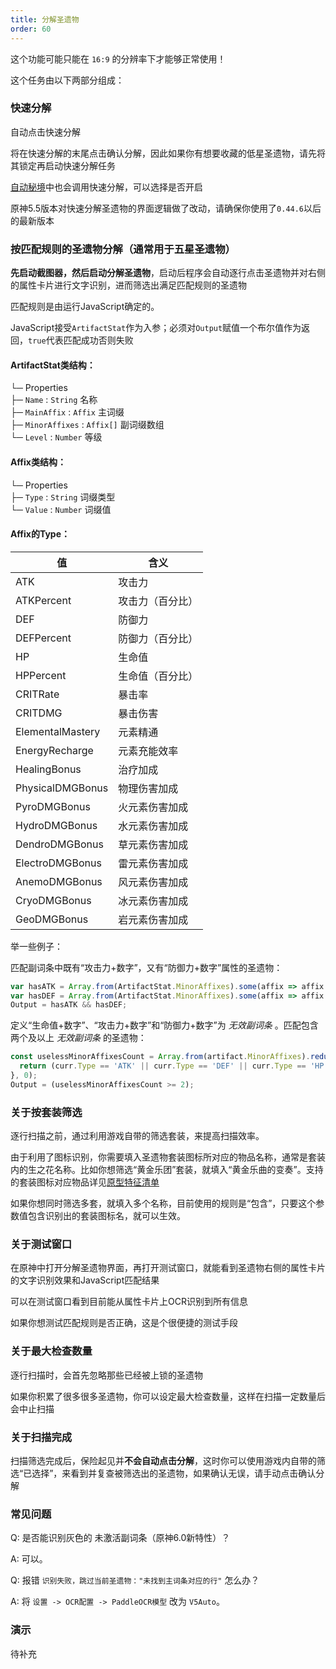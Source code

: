 ```yaml
---
title: 分解圣遗物
order: 60
---
```


这个功能可能只能在 `16:9` 的分辨率下才能够正常使用！

这个任务由以下两部分组成：

### 快速分解

自动点击快速分解

将在快速分解的末尾点击确认分解，因此如果你有想要收藏的低星圣遗物，请先将其锁定再启动快速分解任务

[自动秘境](/feats/task/domain.html)中也会调用快速分解，可以选择是否开启

原神5.5版本对快速分解圣遗物的界面逻辑做了改动，请确保你使用了`0.44.6`以后的最新版本

### 按匹配规则的圣遗物分解（通常用于五星圣遗物）

**先启动截图器，然后启动分解圣遗物**，启动后程序会自动逐行点击圣遗物并对右侧的属性卡片进行文字识别，进而筛选出满足匹配规则的圣遗物

匹配规则是由运行JavaScript确定的。

JavaScript接受`ArtifactStat`作为入参；必须对`Output`赋值一个布尔值作为返回，`true`代表匹配成功否则失败  

#### ArtifactStat类结构：  
└─ Properties  
    ├─ `Name` : `String` 名称  
    ├─ `MainAffix` : `Affix` 主词缀  
    ├─ `MinorAffixes` : `Affix[]` 副词缀数组  
    └─ `Level` : `Number` 等级  

#### Affix类结构：  
└─ Properties  
    ├─ `Type` : `String` 词缀类型  
    └─ `Value` : `Number` 词缀值  

#### Affix的Type：  
| 值 | 含义 |
|---------|---------|
| ATK | 攻击力 |
| ATKPercent | 攻击力（百分比） |
| DEF | 防御力 |
| DEFPercent | 防御力（百分比） |
| HP | 生命值 |
| HPPercent | 生命值（百分比） |
| CRITRate | 暴击率 |
| CRITDMG | 暴击伤害 |
| ElementalMastery | 元素精通 |
| EnergyRecharge | 元素充能效率 |
| HealingBonus | 治疗加成 |
| PhysicalDMGBonus | 物理伤害加成 |
| PyroDMGBonus | 火元素伤害加成 |
| HydroDMGBonus | 水元素伤害加成 |
| DendroDMGBonus | 草元素伤害加成 |
| ElectroDMGBonus | 雷元素伤害加成 |
| AnemoDMGBonus | 风元素伤害加成 |
| CryoDMGBonus | 冰元素伤害加成 |
| GeoDMGBonus | 岩元素伤害加成 |

举一些例子：

匹配副词条中既有“攻击力+数字”，又有“防御力+数字”属性的圣遗物：

```js
var hasATK = Array.from(ArtifactStat.MinorAffixes).some(affix => affix.Type == 'ATK');
var hasDEF = Array.from(ArtifactStat.MinorAffixes).some(affix => affix.Type == 'DEF');
Output = hasATK && hasDEF;
```

定义“生命值+数字”、“攻击力+数字”和“防御力+数字”为 *无效副词条* 。匹配包含两个及以上 *无效副词条* 的圣遗物：

```js
const uselessMinorAffixesCount = Array.from(artifact.MinorAffixes).reduce((prev, curr) => {
  return (curr.Type == 'ATK' || curr.Type == 'DEF' || curr.Type == 'HP') ? prev + 1 : prev;
}, 0);
Output = (uselessMinorAffixesCount >= 2);
```

### 关于按套装筛选

逐行扫描之前，通过利用游戏自带的筛选套装，来提高扫描效率。  

由于利用了图标识别，你需要填入圣遗物套装图标所对应的物品名称，通常是套装内的生之花名称。比如你想筛选“黄金乐团”套装，就填入“黄金乐曲的变奏”。支持的套装图标对应物品详见[原型特征清单](https://github.com/babalae/bettergi-libraries/blob/main/BetterGI.Assets.Model/Assets/Model/Item/items.csv)

如果你想同时筛选多套，就填入多个名称，目前使用的规则是“包含”，只要这个参数值包含识别出的套装图标名，就可以生效。

### 关于测试窗口

在原神中打开分解圣遗物界面，再打开测试窗口，就能看到圣遗物右侧的属性卡片的文字识别效果和JavaScript匹配结果

可以在测试窗口看到目前能从属性卡片上OCR识别到所有信息

如果你想测试匹配规则是否正确，这是个很便捷的测试手段

### 关于最大检查数量

逐行扫描时，会首先忽略那些已经被上锁的圣遗物

如果你积累了很多很多圣遗物，你可以设定最大检查数量，这样在扫描一定数量后会中止扫描

### 关于扫描完成

扫描筛选完成后，保险起见并**不会自动点击分解**，这时你可以使用游戏内自带的筛选“已选择”，来看到并复查被筛选出的圣遗物，如果确认无误，请手动点击确认分解

### 常见问题

Q: 是否能识别灰色的 未激活副词条（原神6.0新特性）？

A: 可以。

Q: 报错 `识别失败，跳过当前圣遗物："未找到主词条对应的行"` 怎么办？

A: 将 `设置 -> OCR配置 -> PaddleOCR模型` 改为 `V5Auto`。

### 演示

待补充

